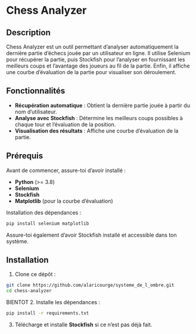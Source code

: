 # Chess Analyzer

## Description

Chess Analyzer est un outil permettant d’analyser automatiquement la dernière partie d’échecs jouée par un utilisateur en ligne. Il utilise Selenium pour récupérer la partie, puis Stockfish pour l’analyser en fournissant les meilleurs coups et l’avantage des joueurs au fil de la partie. Enfin, il affiche une courbe d’évaluation de la partie pour visualiser son déroulement.

## Fonctionnalités

- **Récupération automatique** : Obtient la dernière partie jouée à partir du nom d’utilisateur.
- **Analyse avec Stockfish** : Détermine les meilleurs coups possibles à chaque tour et l’évaluation de la position.
- **Visualisation des résultats** : Affiche une courbe d’évaluation de la partie.

## Prérequis

Avant de commencer, assure-toi d’avoir installé :

- **Python** (>= 3.8)
- **Selenium**
- **Stockfish**
- **Matplotlib** (pour la courbe d’évaluation)

Installation des dépendances :
```bash
pip install selenium matplotlib
```

Assure-toi également d’avoir Stockfish installé et accessible dans ton système.

## Installation

1. Clone ce dépôt :
```bash
git clone https://github.com/alaricourge/systeme_de_l_ombre.git
cd chess-analyzer
```
BIENTOT
2. Installe les dépendances :
```bash
pip install -r requirements.txt
```

3. Télécharge et installe **Stockfish** si ce n’est pas déjà fait.


